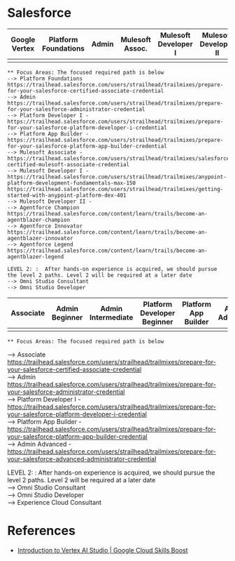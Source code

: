 # Salesforce
| Google Vertex | Platform Foundations   | Admin   | Mulesoft Assoc.   | Mulesoft Developer I   | Mulesoft Developer II   | Platform App Builder   | Platform Developer I   | Admin Advanced   | Agentforce Champion   | Agentforce Innovator   | Agentforce Legend   | Consultant   | Omni Studio Consultant   | Omni Studio Developer   | Experience Cloud Consultant   |
|---------------|---------------------------|-----------|----------------------|---------------------------|----------------------------|---------------------------|---------------------------|---------------------|---------------------------|----------------------------|------------------------|----------------|-----------------------------|----------------------------|----------------------------------|
|               |                           |           |                      |                           |                            |                           |                           |                     |                           |                            |                        |                |                             |                            |                                  |

	** Focus Areas:	The focused required path is below																
	--> Platform Foundations	https://trailhead.salesforce.com/users/strailhead/trailmixes/prepare-for-your-salesforce-certified-associate-credential																
	--> Admin 	 https://trailhead.salesforce.com/users/strailhead/trailmixes/prepare-for-your-salesforce-administrator-credential																
	--> Platform Developer I - 	 https://trailhead.salesforce.com/users/strailhead/trailmixes/prepare-for-your-salesforce-platform-developer-i-credential																
	--> Platform App Builder - 	https://trailhead.salesforce.com/users/strailhead/trailmixes/prepare-for-your-salesforce-platform-app-builder-credential																
	--> Mulesoft Associate -                     	 https://trailhead.salesforce.com/users/strailhead/trailmixes/salesforce-certified-mulesoft-associate-credential																
	--> Mulesoft Developer I -	https://trailhead.salesforce.com/users/strailhead/trailmixes/anypoint-platform-development-fundamentals-max-150 https://trailhead.salesforce.com/users/strailhead/trailmixes/getting-started-with-anypoint-platform-dex-401																
	--> Mulesoft Developer II -																	
	--> Agentforce Champion	https://trailhead.salesforce.com/content/learn/trails/become-an-agentblazer-champion																
	--> Agentforce Innovator	https://trailhead.salesforce.com/content/learn/trails/become-an-agentblazer-innovator																
	--> Agentforce Legend	https://trailhead.salesforce.com/content/learn/trails/become-an-agentblazer-legend																
																		
	LEVEL 2: :	After hands-on experience is acquired, we should pursue the level 2 paths. Level 2 will be required at a later date																
	--> Omni Studio Consultant 																	
	--> Omni Studio Developer 	

 | Associate | Admin Beginner | Admin Intermediate | Platform Developer Beginner | Platform App Builder | Admin Advanced | Omni Studio Consultant | Omni Studio Developer | Experience Cloud Consultant |
|-----------|----------------|---------------------|------------------------------|-----------------------|----------------|-------------------------|------------------------|------------------------------|
|           |                |                     |                              |                       |                |                         |                        |                              |

	** Focus Areas:	The focused required path is below								
--> Associate	https://trailhead.salesforce.com/users/strailhead/trailmixes/prepare-for-your-salesforce-certified-associate-credential								
--> Admin 	 https://trailhead.salesforce.com/users/strailhead/trailmixes/prepare-for-your-salesforce-administrator-credential								
--> Platform Developer I - 	 https://trailhead.salesforce.com/users/strailhead/trailmixes/prepare-for-your-salesforce-platform-developer-i-credential								
--> Platform App Builder - 	https://trailhead.salesforce.com/users/strailhead/trailmixes/prepare-for-your-salesforce-platform-app-builder-credential								
--> Admin Advanced -	 https://trailhead.salesforce.com/users/strailhead/trailmixes/prepare-for-your-salesforce-advanced-administrator-credential								
									
LEVEL 2: :	After hands-on experience is acquired, we should pursue the level 2 paths. Level 2 will be required at a later date								
--> Omni Studio Consultant 									
--> Omni Studio Developer 									
--> Experience Cloud Consultant 

# References
* [Introduction to Vertex AI Studio | Google Cloud Skills Boost](https://www.cloudskillsboost.google/course_templates/552)
